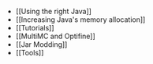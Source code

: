 * [[Using the right Java]]
* [[Increasing Java's memory allocation]]
* [[Tutorials]]
* [[MultiMC and Optifine]]
* [[Jar Modding]]
* [[Tools]]
